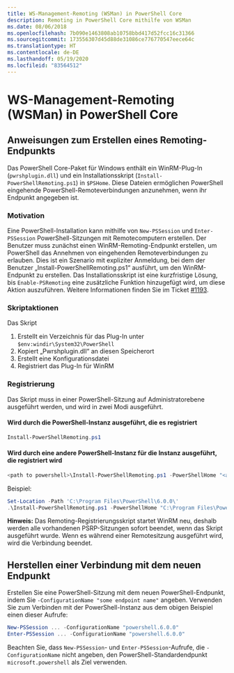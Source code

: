 ```yaml
---
title: WS-Management-Remoting (WSMan) in PowerShell Core
description: Remoting in PowerShell Core mithilfe von WSMan
ms.date: 08/06/2018
ms.openlocfilehash: 7b090e1463808ab10758bbd417d52fcc16c31366
ms.sourcegitcommit: 173556307d45d88de31086ce776770547eece64c
ms.translationtype: HT
ms.contentlocale: de-DE
ms.lasthandoff: 05/19/2020
ms.locfileid: "83564512"
---
```

# <a name="ws-management-wsman-remoting-in-powershell-core"></a>WS-Management-Remoting (WSMan) in PowerShell Core

## <a name="instructions-to-create-a-remoting-endpoint"></a>Anweisungen zum Erstellen eines Remoting-Endpunkts

Das PowerShell Core-Paket für Windows enthält ein WinRM-Plug-In (`pwrshplugin.dll`) und ein Installationsskript (`Install-PowerShellRemoting.ps1`) in `$PSHome`.
Diese Dateien ermöglichen PowerShell eingehende PowerShell-Remoteverbindungen anzunehmen, wenn ihr Endpunkt angegeben ist.

### <a name="motivation"></a>Motivation

Eine PowerShell-Installation kann mithilfe von `New-PSSession` und `Enter-PSSession` PowerShell-Sitzungen mit Remotecomputern erstellen.
Der Benutzer muss zunächst einen WinRM-Remoting-Endpunkt erstellen, um PowerShell das Annehmen von eingehenden Remoteverbindungen zu erlauben.
Dies ist ein Szenario mit expliziter Anmeldung, bei dem der Benutzer „Install-PowerShellRemoting.ps1“ ausführt, um den WinRM-Endpunkt zu erstellen.
Das Installationsskript ist eine kurzfristige Lösung, bis `Enable-PSRemoting` eine zusätzliche Funktion hinzugefügt wird, um diese Aktion auszuführen.
Weitere Informationen finden Sie im Ticket [#1193](https://github.com/PowerShell/PowerShell/issues/1193).

### <a name="script-actions"></a>Skriptaktionen

Das Skript

1. Erstellt ein Verzeichnis für das Plug-In unter `$env:windir\System32\PowerShell`
1. Kopiert „Pwrshplugin.dll“ an diesen Speicherort
1. Erstellt eine Konfigurationsdatei
1. Registriert das Plug-In für WinRM

### <a name="registration"></a>Registrierung

Das Skript muss in einer PowerShell-Sitzung auf Administratorebene ausgeführt werden, und wird in zwei Modi ausgeführt.

#### <a name="executed-by-the-instance-of-powershell-that-it-will-register"></a>Wird durch die PowerShell-Instanz ausgeführt, die es registriert

```powershell
Install-PowerShellRemoting.ps1
```

#### <a name="executed-by-another-instance-of-powershell-on-behalf-of-the-instance-that-it-will-register"></a>Wird durch eine andere PowerShell-Instanz für die Instanz ausgeführt, die registriert wird

```powershell
<path to powershell>\Install-PowerShellRemoting.ps1 -PowerShellHome "<absolute path to the instance's $PSHOME>"
```

Beispiel:

```powershell
Set-Location -Path 'C:\Program Files\PowerShell\6.0.0\'
.\Install-PowerShellRemoting.ps1 -PowerShellHome "C:\Program Files\PowerShell\6.0.0\"
```

**Hinweis:** Das Remoting-Registrierungsskript startet WinRM neu, deshalb werden alle vorhandenen PSRP-Sitzungen sofort beendet, wenn das Skript ausgeführt wurde. Wenn es während einer Remotesitzung ausgeführt wird, wird die Verbindung beendet.

## <a name="how-to-connect-to-the-new-endpoint"></a>Herstellen einer Verbindung mit dem neuen Endpunkt

Erstellen Sie eine PowerShell-Sitzung mit dem neuen PowerShell-Endpunkt, indem Sie `-ConfigurationName "some endpoint name"` angeben. Verwenden Sie zum Verbinden mit der PowerShell-Instanz aus dem obigen Beispiel einen dieser Aufrufe:

```powershell
New-PSSession ... -ConfigurationName "powershell.6.0.0"
Enter-PSSession ... -ConfigurationName "powershell.6.0.0"
```

Beachten Sie, dass `New-PSSession`- und `Enter-PSSession`-Aufrufe, die `-ConfigurationName` nicht angeben, den PowerShell-Standardendpunkt `microsoft.powershell` als Ziel verwenden.
